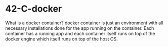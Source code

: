 # 42-C-docker

What is a docker container?
docker container is just an environment with all necessary installations done for the app running on the container. Each container has a running app and each container itself runs on top of the docker engine which itself runs on top of the host OS.